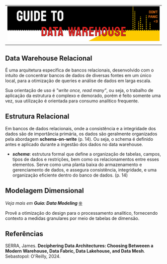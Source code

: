 #

||
|---|
|![Banner](../assets/banner-guide05.png)|
||

## Data Warehouse Relacional

É uma arquitetura específica de bancos relacionais, desenvolvido com o intuito de concentrar bancos de dados de diversas fontes em um único local, para a otimização de queries e análise de dados em larga escala.

Sua orientação de uso é *"write once, read many"*, ou seja, o trabalho de aplicação da estrutura é complexo e demorado, porém é feito somente uma vez, sua utilização é orientada para consumo analítico frequente.


## Estrutura Relacional

Em bancos de dados relacionais, onde a consistência e a integridade dos dados são de importância primária, os dados são geralmente organizados pela abordagem **schema-on-write** (p. 14). Ou seja, o schema é definido antes e aplicado durante a ingestão dos dados no data warehouse.

- ***schema***: estrutura formal que define a organização de tabelas, campos, tipos de dados e restrições, bem como os relacionamentos entre esses elementos. Serve como uma planta baixa do armazenamento e gerenciamento de dados, e assegura consistência, integridade, e uma organização eficiente dentro do banco de dados. (p. 14)

## Modelagem Dimensional

*Veja mais em **Guia: Data Modeling*** [֍](./data_modeling.md)

Provê a otimização do design para o processamento analítico, fornecendo contexto a medidas granulares por meio de tabelas de dimensão.

## Referências

SERRA, James. **Deciphering Data Architectures: Choosing Betweeen a Modern Warehouse, Data Fabric, Data Lakehouse, and Data Mesh**. Sebastopol: O'Reilly, 2024.